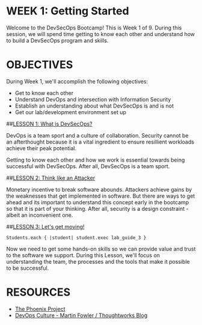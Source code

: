 # WEEK 1: Getting Started
Welcome to the DevSecOps Bootcamp! This is Week 1 of 9.  During this session, we will spend time getting to know each other and understand how to build a DevSecOps program and skills.

# OBJECTIVES
 During Week 1, we'll accomplish the following objectives:
 
 * Get to know each other
 * Understand DevOps and intersection with Information Security
 * Establish an understanding about what DevSecOps is and is not 
 * Get our lab/development environment set up


##[LESSON 1: What is DevSecOps?](LESSON-1.md)

DevOps is a team sport and a culture of collaboration.  Security cannot be an afterthought because it is a vital ingredient to ensure resillient workloads achieve their peak potential. 

Getting to know each other and how we work is essential towards being successful with DevSecOps.  After all, DevSecOps is a team sport. 


##[LESSON 2: Think like an Attacker](LESSON-2.md)

Monetary incentive to break software abounds.  Attackers achieve gains by the weaknesses that get implemented in software.  But there are ways to get ahead and its important to understand this concept early in the bootcamp so that it is part of your thinking.  After all, security is a design constraint - albeit an inconvenient one.

##[LESSON 3: Let's get moving!](LESSON-3.md)

<code>Students.each { &#124;student&#124; student.exec lab_guide_3 }</code>

Now we need to get some hands-on skills so we can provide value and trust to the software we support.  During this Lesson, we'll focus on understanding the team, the processes and the tools that make it possible to be successful.


# RESOURCES

* [The Phoenix Project](http://www.amazon.com/Phoenix-Project-DevOps-Helping-Business/dp/0988262509/ref=sr_1_1?ie=UTF8&qid=1463706570&sr=8-1&keywords=the+phoenix+project)
* [DevOps Culture - Martin Fowler / Thoughtworks Blog](http://martinfowler.com/bliki/DevOpsCulture.html)
